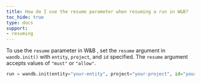 ```yaml
---
title: How do I use the resume parameter when resuming a run in W&B?  
toc_hide: true
type: docs
support:
- resuming
---
```

To use the `resume` parameter in W&B , set the `resume` argument in `wandb.init()` with `entity`, `project`, and `id` specified. The `resume` argument accepts values of `"must"` or `"allow"`. 

  ```python
  run = wandb.init(entity="your-entity", project="your-project", id="your-run-id", resume="must")
  ```
